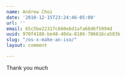 ```yaml
---
name: Andrew Choi
date: '2010-12-15T23:24:46-05:00'
url: ''
email: 65c5be22317c660e6d1afa68d6f5994d
uuid: 970f4188-be48-40da-8186-706616ca583b
slug: "/os-x-make-an-iso/"
layout: comment

---
```


Thank you much
